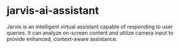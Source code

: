 # jarvis-ai-assistant
Jarvis is an intelligent virtual assistant capable of responding to user queries. It can analyze on-screen content and utilize camera input to provide enhanced, context-aware assistance.

